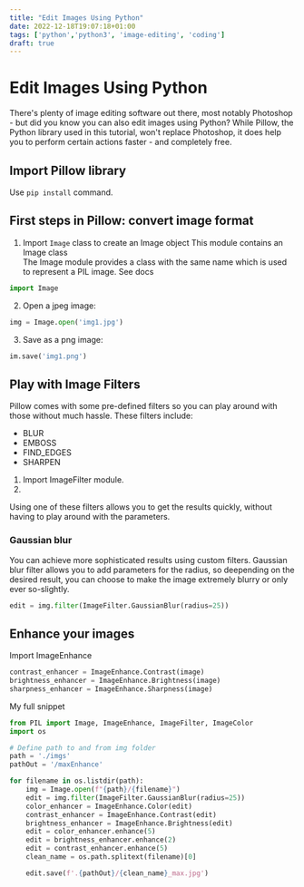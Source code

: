 ```yaml
---
title: "Edit Images Using Python"
date: 2022-12-18T19:07:18+01:00
tags: ['python','python3', 'image-editing', 'coding']
draft: true
---
```


# Edit Images Using Python

There's plenty of image editing software out there, most notably Photoshop - 
but did you know you can also edit images using Python? 
While Pillow, the Python library used in this tutorial, won't replace Photoshop,
it does help you to perform certain actions faster - and completely free.
<!-- List things we'l cover in this tut -->

## Import Pillow library

Use `pip install` command.

## First steps in  Pillow: convert image format

1. Import `Image` class to create an Image object 
This module contains an Image class  
    The Image module provides a class with the same name which is used to represent a PIL image.
    See docs
```python
import Image
```

2. Open a jpeg image:
```python
img = Image.open('img1.jpg')
```

3. Save as a png image:

```python
im.save('img1.png')
```

## Play with Image Filters

Pillow comes with some pre-defined filters so you can play around with those without much hassle. 
These filters include: 
- BLUR
- EMBOSS
- FIND_EDGES
- SHARPEN

1. Import ImageFilter module. 
2. 


Using one of these filters allows you to get the results quickly, without having to play around with the parameters.
 
### Gaussian blur

You can achieve more sophisticated results using custom filters. 
Gaussian blur filter allows you to add parameters for the radius, so deepending on the desired result,
you can choose to make the image extremely blurry or only ever so-slightly.



```python
edit = img.filter(ImageFilter.GaussianBlur(radius=25))
```

## Enhance your images

Import ImageEnhance 

```python
contrast_enhancer = ImageEnhance.Contrast(image) 
brightness_enhancer = ImageEnhance.Brightness(image) 
sharpness_enhancer = ImageEnhance.Sharpness(image) 
```

My full snippet

```python
from PIL import Image, ImageEnhance, ImageFilter, ImageColor
import os

# Define path to and from img folder
path = './imgs'
pathOut = '/maxEnhance'

for filename in os.listdir(path):
    img = Image.open(f"{path}/{filename}")
    edit = img.filter(ImageFilter.GaussianBlur(radius=25))
    color_enhancer = ImageEnhance.Color(edit)
    contrast_enhancer = ImageEnhance.Contrast(edit)
    brightness_enhancer = ImageEnhance.Brightness(edit)
    edit = color_enhancer.enhance(5)
    edit = brightness_enhancer.enhance(2)
    edit = contrast_enhancer.enhance(5)
    clean_name = os.path.splitext(filename)[0]

    edit.save(f'.{pathOut}/{clean_name}_max.jpg')
```